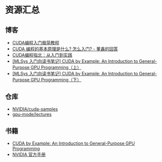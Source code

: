 # 资源汇总

## 博客

- [CUDA编程入门极简教程](https://zhuanlan.zhihu.com/p/34587739)
- [CUDA 编程的基本原理是什么? 怎么入门? - 董鑫的回答](https://www.zhihu.com/question/613405221/answer/3129776636)
- [CUDA编程指北：从入门到实践](https://zhuanlan.zhihu.com/p/680075822)
- [[MLSys 入门向读书笔记] CUDA by Example: An Introduction to General-Purpose GPU Programming（上）](https://zhuanlan.zhihu.com/p/709427098)
- [[MLSys 入门向读书笔记] CUDA by Example: An Introduction to General-Purpose GPU Programming（下）](https://zhuanlan.zhihu.com/p/718988880)

## 仓库

- [NVIDIA/cuda-samples](https://github.com/NVIDIA/cuda-samples)
- [gpu-mode/lectures](https://github.com/gpu-mode/lectures)

## 书籍

- [CUDA by Example: An Introduction to General-Purpose GPU Programming](https://developer.nvidia.com/cuda-example)
- [NVIDIA 官方手册](https://docs.nvidia.com/cuda/cuda-c-programming-guide/)
